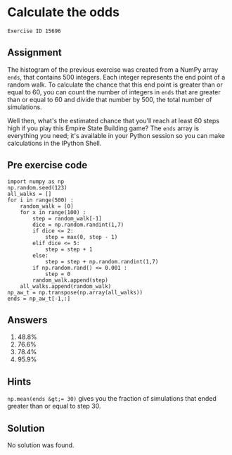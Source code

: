 
#  Calculate the odds

```
Exercise ID 15696
```

##  Assignment 

The histogram of the previous exercise was created from a NumPy array `ends`, that contains 500 integers. Each integer represents the end point of a random walk. To calculate the chance that this end point is greater than or equal to 60, you can count the number of integers in `ends` that are greater than or equal to 60 and divide that number by 500, the total number of simulations.

Well then, what's the estimated chance that you'll reach at least 60 steps high if you play this Empire State Building game? The `ends` array is everything you need; it's available in your Python session so you can make calculations in the IPython Shell.

##  Pre exercise code 

```
import numpy as np
np.random.seed(123)
all_walks = []
for i in range(500) :
    random_walk = [0]
    for x in range(100) :
        step = random_walk[-1]
        dice = np.random.randint(1,7)
        if dice <= 2:
            step = max(0, step - 1)
        elif dice <= 5:
            step = step + 1
        else:
            step = step + np.random.randint(1,7)
        if np.random.rand() <= 0.001 :
            step = 0
        random_walk.append(step)
    all_walks.append(random_walk)
np_aw_t = np.transpose(np.array(all_walks))
ends = np_aw_t[-1,:]
```



##  Answers 
1. 48.8%
1. 76.6%
1. 78.4%
1. 95.9%


##  Hints 

`np.mean(ends &gt;= 30)` gives you the fraction of simulations that ended greater than or equal to step 30.



##  Solution 

No solution was found.


